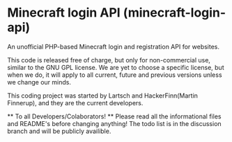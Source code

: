 Minecraft login API (minecraft-login-api)
===================

An unofficial PHP-based Minecraft login and registration API for websites.

This code is released free of charge, but only for non-commercial use, similar to the GNU GPL license.
We are yet to choose a specific license, but when we do, it will apply to all current,
future and previous versions unless we change our minds.

This coding project was started by Lartsch and HackerFinn(Martin Finnerup), and they are the current developers.



** To all Developers/Colaborators! **
Please read all the informational files and README's before changing anything!
The todo list is in the discussion branch and will be publicly availible.